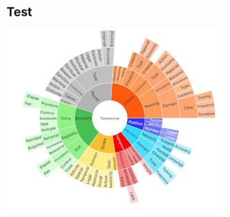 # Test


[![Preview del gráfico](docs/preview.jpg)](https://ilaredavid.github.io/Test/IAD_taxonomy_V4.html)


